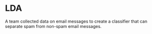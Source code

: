 # LDA
A team collected data on email messages to create a classifier that can separate spam from non-spam email messages.
